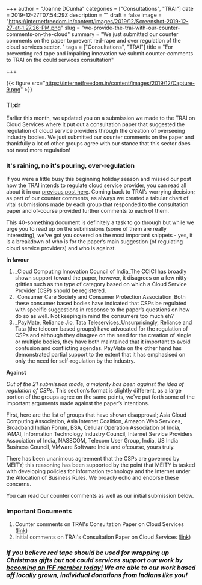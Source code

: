 +++
author = "Joanne DCunha"
categories = ["Consultations", "TRAI"]
date = 2019-12-27T07:54:29Z
description = ""
draft = false
image = "https://internetfreedom.in/content/images/2019/12/Screenshot-2019-12-27-at-1.27.26-PM.png"
slug = "we-provide-the-trai-with-our-counter-comments-on-the-cloud"
summary = "We just submitted our counter comments on the paper to prevent red-rape and over regulation of the cloud services sector. "
tags = ["Consultations", "TRAI"]
title = "For preventing red tape and impairing innovation we submit counter-comments to TRAI on the could services consultation"

+++


{{< figure src="https://internetfreedom.in/content/images/2019/12/Capture-9.png" >}}

### Tl;dr

Earlier this month, we updated you on a submission we made to the TRAI on Cloud Services where it put out a consultation paper that suggested the regulation of cloud service providers through the creation of overseeing industry bodies. We just submitted our counter comments on the paper and thankfully a lot of other groups agree with our stance that this sector does not need more regulation!

### It's raining, no it's pouring, over-regulation

If you were a little busy this beginning holiday season and missed our post how the TRAI intends to regulate cloud service provider, you can read all about it in our [previous post here](https://internetfreedom.in/we-must-prevent-cloud-cartel/). Coming back to TRAI’s worrying decision; as part of our counter comments, as always we created a tabular chart of vital submissions made by each group that responded to the consultation paper and of-course provided further comments to each of them.

This 40-something document is definitely a task to go through but while we urge you to read up on the submissions (some of them are really interesting), we’ve got you covered on the most important snippets - yes, it is a breakdown of who is for the paper’s main suggestion (of regulating cloud service providers) and who is against.

**In favour**

1. _Cloud Computing Innovation Council of India_The CCICI has broadly shown support toward the paper, however, it disagrees on a few nitty-gritties such as the type of category based on which a Cloud Service Provider (CSP) should be registered.
2. _Consumer Care Society and Consumer Protection Association_Both these consumer based bodies have indicated that CSPs be regulated with specific suggestions in response to the paper’s questions on how do so as well. Not keeping in mind the consumers too much eh?
3. _PayMate, Reliance Jio, Tata Teleservices_Unsurprisingly, Reliance and Tata (the telecom based groups) have advocated for the regulation of CSPs and although they disagree on the need for the creation of single or multiple bodies, they have both maintained that it important to avoid confusion and conflicting agendas. PayMate on the other hand has demonstrated partial support to the extent that it has emphasised on only the need for self-regulation by the industry.

**Against**

_Out of the 21 submission made, a majority has been against the idea of regulation of CSPs._ This section’s format is slightly different, as a large portion of the groups agree on the same points, we’ve put forth some of the important arguments made against the paper’s intentions.

First, here are the list of groups that have shown disapproval; Asia Cloud Computing Association, Asia Internet Coalition, Amazon Web Services, Broadband Indian Forum, BSA, Cellular Operation Association of India, IAMAI, Information Technology Industry Council, Internet Service Providers Association of India, NASSCOM, Telecom User Group, India, US India Business Council, VMware Software India and ofcourse, yours truly.

There has been unanimous agreement that the CSPs are governed by MEITY; this reasoning has been supported by the point that MEITY is tasked with developing policies for information technology and the Internet under the Allocation of Business Rules. We broadly echo and endorse these concerns.

You can read our counter comments as well as our initial submission below.

### Important Documents

1. Counter comments on TRAI's Consultation Paper on Cloud Services ([link](https://drive.google.com/file/d/0B9LKE-1DkhtFVnhXVnUxRkg0VVo1NjBId1MydTduTkdPNE0w/view?usp=sharing))
2. Initial comments on TRAI's Consultation Paper on Cloud Services ([link](https://internetfreedom.in/we-must-prevent-cloud-cartel/))

### _If you believe red tape should be used for wrapping up Christmas gifts but not could services support our work by [becoming an IFF member today!](https://internetfreedom.in/donate/) We are able to our work based off locally grown, individual donations from Indians like you!_

